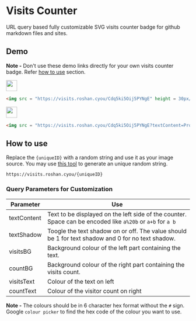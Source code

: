 # Visits Counter

URL query based fully customizable SVG visits counter badge for github markdown files and sites.

## Demo

**Note -** Don't use these demo links directly for your own visits counter badge. Refer [how to use](#how-to-use) section.

<img src = "https://visits.roshan.cyou/Cdq5ki5Oij5PYNgE" height = 30px/>

```html
<img src = "https://visits.roshan.cyou/Cdq5ki5Oij5PYNgE" height = 30px/>
```

<img src = "https://visits.roshan.cyou/Cdq5ki5Oij5PYNgE?textContent=Profile+Views&textShadow=0&visitsBG=242424&countBG=a8a8a8&visitsText=ffffff&countText=000000" height = 30px/>

```html
<img src = "https://visits.roshan.cyou/Cdq5ki5Oij5PYNgE?textContent=Profile+Views&textShadow=0&visitsBG=242424&countBG=a8a8a8&visitsText=ffffff&countText=000000" height = 30px/>
```

## How to use

Replace the `{uniqueID}` with a random string and use it as your image source. You may use [this tool](http://www.unit-conversion.info/texttools/random-string-generator) to generate an unique random string.

```
https://visits.roshan.cyou/{uniqueID}
```

### Query Parameters for Customization

| Parameter | Use |
| --- | --- |
| textContent | Text to be displayed on the left side of the counter. Space can be encoded like `a%20b` or `a+b` for `a b` |
| textShadow | Toogle the text shadow on or off. The value should be 1 for text shadow and 0 for no text shadow. |
| visitsBG | Background colour of the left part containing the text. |
| countBG | Background colour of the right part containing the visits count. |
| visitsText | Colour of the text on left |
| countText | Colour of the visitor count on right |

**Note -** The colours should be in 6 character hex format without the `#` sign. Google `colour picker` to find the hex code of the colour you want to use.